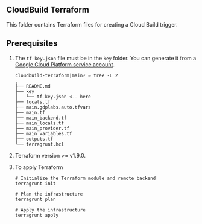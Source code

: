 ## CloudBuild Terraform

This folder contains Terraform files for creating a Cloud Build trigger.

## Prerequisites
1. The `tf-key.json` file must be in the `key` folder. You can generate it from a [Google Cloud Platform service account](https://cloud.google.com/iam/docs/service-accounts-create).
    ```
    cloudbuild-terraform|main⚡ ⇒ tree -L 2
    .
    ├── README.md
    ├── key
    │   └── tf-key.json <-- here
    ├── locals.tf
    ├── main.gdplabs.auto.tfvars
    ├── main.tf
    ├── main_backend.tf
    ├── main_locals.tf
    ├── main_provider.tf
    ├── main_variables.tf
    ├── outputs.tf
    └── terragrunt.hcl
    ```
   
2. Terraform version >= v1.9.0.
3. To apply Terraform
    ```
    # Initialize the Terraform module and remote backend
    terragrunt init

    # Plan the infrastructure
    terragrunt plan

    # Apply the infrastructure
    terragrunt apply
    ```
